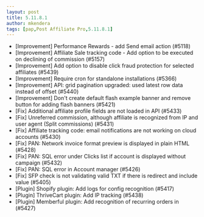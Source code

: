 ```yaml
---
layout: post
title: 5.11.8.1
author: mkendera
tags: [pap,Post Affiliate Pro,5.11.8.1]
---
```


- [Improvement] Performance Rewards - add Send email action (#5118)
- [Improvement] Affiliate Sale tracking code - Add option to be executed on declining of commission (#5157)
- [Improvement] Add option to disable click fraud protection for selected affiliates (#5439)
- [Improvement] Require cron for standalone installations (#5366)
- [Improvement] API: grid pagination upgraded: used latest row data instead of offset (#5440)
- [Improvement] Don't create default flash example banner and remove button for adding flash banners (#5421)
- [Fix] Additional affiliate profile fields are not loaded in API (#5433)
- [Fix] Unreferred commission, although affiliate is recognized from IP and user agent (Split commissions) (#5431)
- [Fix] Affiliate tracking code: email notifications are not working on cloud accounts (#5430)
- [Fix] PAN: Network invoice format preview is displayed in plain HTML (#5428)
- [Fix] PAN: SQL error under Clicks list if account is displayed without campaign (#5432)
- [Fix] PAN: SQL error in Account manager (#5426)
- [Fix] SFP check is not validating valid TXT if there is redirect and include value (#5405)
- [Plugin] Shopify plugin: Add logs for config recognition (#5417)
- [Plugin] ThriveCart plugin: Add IP tracking (#5438)
- [Plugin] Memberful plugin: Add recognition of recurring orders in (#5427)
